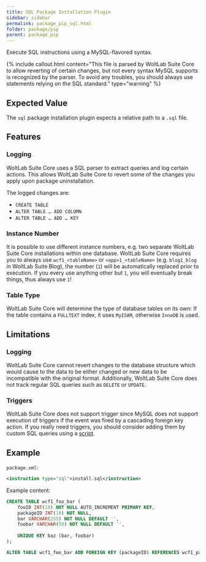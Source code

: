 ```yaml
---
title: SQL Package Installation Plugin
sidebar: sidebar
permalink: package_pip_sql.html
folder: package/pip
parent: package_pip
---
```


Execute SQL instructions using a MySQL-flavored syntax.

{% include callout.html content="This file is parsed by WoltLab Suite Core to allow reverting of certain changes, but not every syntax MySQL supports is recognized by the parser. To avoid any troubles, you should always use statements relying on the SQL standard." type="warning" %}


## Expected Value

The `sql` package installation plugin expects a relative path to a `.sql` file.


## Features

### Logging

WoltLab Suite Core uses a SQL parser to extract queries and log certain actions.
This allows WoltLab Suite Core to revert some of the changes you apply upon package uninstallation.

The logged changes are:

- `CREATE TABLE`
- `ALTER TABLE … ADD COLUMN`
- `ALTER TABLE … ADD … KEY`

### Instance Number

It is possible to use different instance numbers, e.g. two separate WoltLab Suite Core installations within one database.
WoltLab Suite Core requires you to always use `wcf1_<tableName>` or `<app>1_<tableName>` (e.g. `blog1_blog` in WoltLab Suite Blog), the number (`1`) will be automatically replaced prior to execution.
If you every use anything other but `1`, you will eventually break things, thus always use `1`!

### Table Type

WoltLab Suite Core will determine the type of database tables on its own:
If the table contains a `FULLTEXT` index, it uses `MyISAM`, otherwise `InnoDB` is used.


## Limitations

### Logging

WoltLab Suite Core cannot revert changes to the database structure which would cause to the data to be either changed or new data to be incompatible with the original format.
Additionally, WoltLab Suite Core does not track regular SQL queries such as `DELETE` or `UPDATE`.

### Triggers

WoltLab Suite Core does not support trigger since MySQL does not support execution of triggers if the event was fired by a cascading foreign key action.
If you really need triggers, you should consider adding them by custom SQL queries using a [script](package_pip_script.html).


## Example

`package.xml`:

```xml
<instruction type="sql">install.sql</instruction>
```

Example content:

```sql
CREATE TABLE wcf1_foo_bar (
	fooID INT(10) NOT NULL AUTO_INCREMENT PRIMARY KEY,
	packageID INT(10) NOT NULL,
	bar VARCHAR(255) NOT NULL DEFAULT '',
	foobar VARCHAR(50) NOT NULL DEFAULT '',
	
	UNIQUE KEY baz (bar, foobar)
);

ALTER TABLE wcf1_foo_bar ADD FOREIGN KEY (packageID) REFERENCES wcf1_package (packageID) ON DELETE CASCADE;
```
